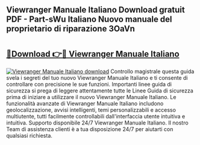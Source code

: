 ## Viewranger Manuale Italiano Download gratuit PDF - Part-sWu Italiano Nuovo manuale del proprietario di riparazione 3OaVn

# <h2><a href="http://dfdky73.blite.top/?on=Viewranger+Manuale+Italiano">🔗Download 👉🔴 Viewranger Manuale Italiano</a></h2>

[![Viewranger Manuale Italiano download](https://i.imgur.com/lujVjoI.png)](http://dfdky73.blite.top/?on=Viewranger+Manuale+Italiano)
Controllo magistrale questa guida svela i segreti del tuo nuovo Viewranger Manuale Italiano e ti consente di controllare con precisione le sue funzioni. Importanti linee guida di sicurezza si prega di leggere attentamente tutte le Linee Guida di sicurezza prima di iniziare a utilizzare il nuovo Viewranger Manuale Italiano. Le funzionalità avanzate di Viewranger Manuale Italiano includono geolocalizzazione, avvisi intelligenti, temi personalizzabili e accesso multiutente, tutti facilmente controllabili dall'interfaccia utente intuitiva e intuitiva. Supporto disponibile 24/7 Viewranger Manuale Italiano. Il nostro Team di assistenza clienti è a tua disposizione 24/7 per aiutarti con qualsiasi richiesta.
